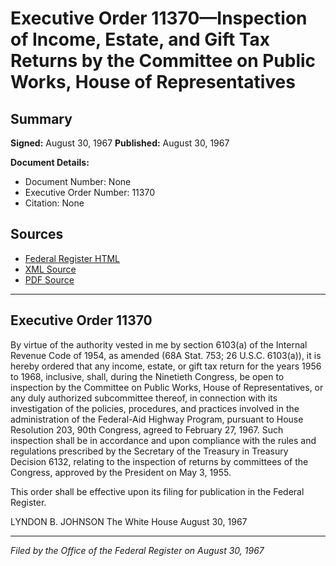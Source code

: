 # Executive Order 11370—Inspection of Income, Estate, and Gift Tax Returns by the Committee on Public Works, House of Representatives

## Summary

**Signed:** August 30, 1967
**Published:** August 30, 1967

**Document Details:**
- Document Number: None
- Executive Order Number: 11370
- Citation: None

## Sources
- [Federal Register HTML](https://www.presidency.ucsb.edu/documents/executive-order-11370-inspection-income-estate-and-gift-tax-returns-the-committee-public)
- [XML Source](None)
- [PDF Source](None)

---

## Executive Order 11370

By virtue of the authority vested in me by section 6103(a) of the Internal Revenue Code of 1954, as amended (68A Stat. 753; 26 U.S.C. 6103(a)), it is hereby ordered that any income, estate, or gift tax return for the years 1956 to 1968, inclusive, shall, during the Ninetieth Congress, be open to inspection by the Committee on Public Works, House of Representatives, or any duly authorized subcommittee thereof, in connection with its investigation of the policies, procedures, and practices involved in the administration of the Federal-Aid Highway Program, pursuant to House Resolution 203, 90th Congress, agreed to February 27, 1967. Such inspection shall be in accordance and upon compliance with the rules and regulations prescribed by the Secretary of the Treasury in Treasury Decision 6132, relating to the inspection of returns by committees of the Congress, approved by the President on May 3, 1955.

This order shall be effective upon its filing for publication in the Federal Register.

LYNDON B. JOHNSON
The White House
August 30, 1967

---

*Filed by the Office of the Federal Register on August 30, 1967*
